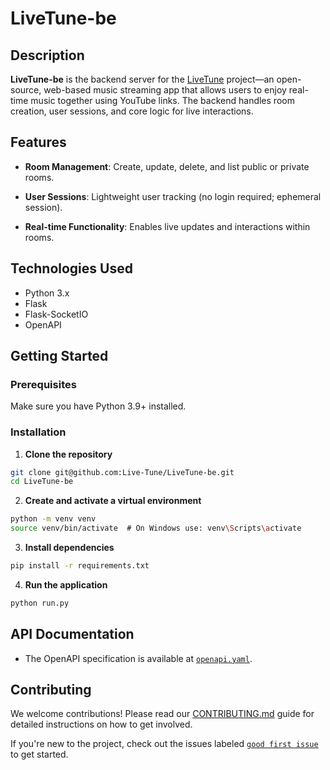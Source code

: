 # LiveTune-be

## Description

**LiveTune-be** is the backend server for the [LiveTune](https://github.com/Live-Tune) project—an open-source, web-based music streaming app that allows users to enjoy real-time music together using YouTube links. The backend handles room creation, user sessions, and core logic for live interactions.

## Features

  
- **Room Management**: Create, update, delete, and list public or private rooms.

- **User Sessions**: Lightweight user tracking (no login required; ephemeral session).

- **Real-time Functionality**: Enables live updates and interactions within rooms.

## Technologies Used

- Python 3.x
- Flask
- Flask-SocketIO
- OpenAPI

## Getting Started

### Prerequisites

Make sure you have Python 3.9+ installed.

### Installation


1. **Clone the repository**

```bash
git clone git@github.com:Live-Tune/LiveTune-be.git
cd LiveTune-be
```

2. **Create and activate a virtual environment**

```bash
python -m venv venv
source venv/bin/activate  # On Windows use: venv\Scripts\activate
```

3. **Install dependencies**

```bash
pip install -r requirements.txt
```

4. **Run the application**

```bash
python run.py
```

## API Documentation

- The OpenAPI specification is available at [`openapi.yaml`](./docs/openapi.yaml).

## Contributing


We welcome contributions! Please read our [CONTRIBUTING.md](./CONTRIBUTING.md) guide for detailed instructions on how to get involved.

If you're new to the project, check out the issues labeled [`good first issue`](https://github.com/Live-Tune/LiveTune-be/labels/good%20first%20issue) to get started.